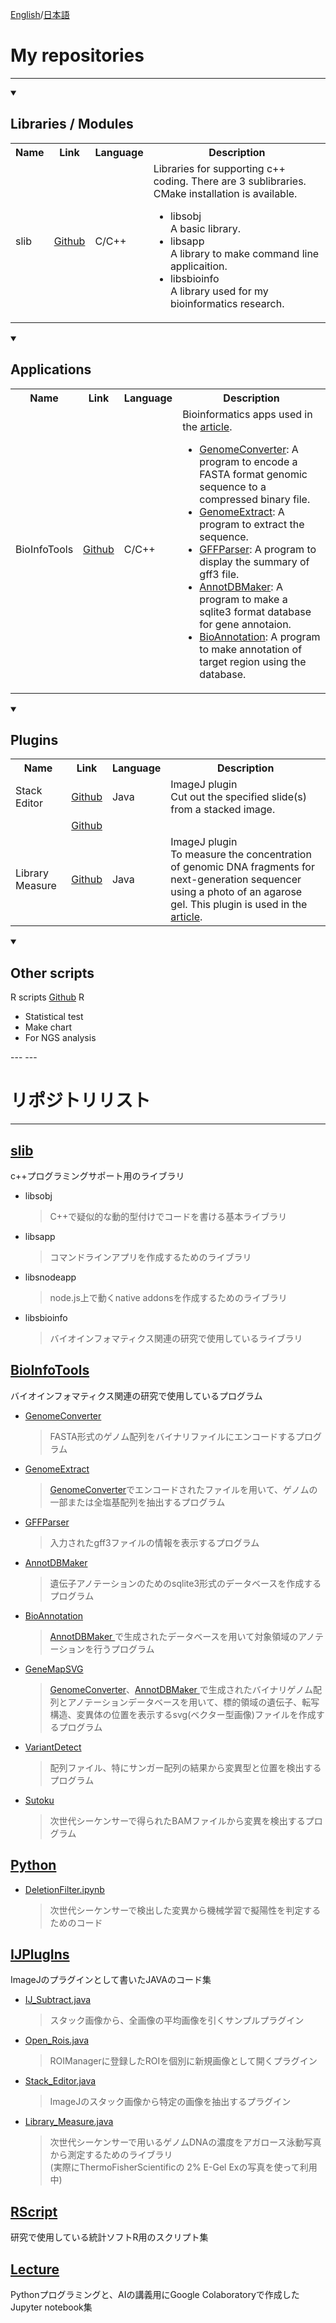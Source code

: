 [English](#My-repositories)/[日本語](#リポジトリリスト)   

# My repositories
---
<details open>
  <summary><h2>Libraries / Modules</h2></summary>
  <table>
    <tr>
      <th>Name</th><th>Link</th><th>Language</th><th>Description</th>
    </tr>
    <tr>
      <td>slib</td>
      <td><a href="https://github.com/YujiSue/slib">Github</a></td>
      <td>C/C++</td>
      <td>Libraries for supporting c++ coding. There are 3 sublibraries.<br>CMake installation is available.<br>
      <ul>
        <li>libsobj <br> A basic library.</li>
        <li>libsapp <br> A library to make command line applicaition.</li>
        <li>libsbioinfo <br> A library used for my bioinformatics research. </li>
      </ul>
      </td> 
    </tr>
  </table>
</details>
<details open>
  <summary><h2>Applications</h2></summary>
  <table>
    <tr>
      <th>Name</th><th>Link</th><th>Language</th><th>Description</th>
    </tr>
    <tr>
      <td>BioInfoTools</td>
      <td><a href="https://github.com/YujiSue/BioInfoTools">Github</a></td>
      <td>C/C++</td>
      <td>Bioinformatics apps used in the <a href="https://pubmed.ncbi.nlm.nih.gov/33828169/"> article</a>.<br>
      <ul>
        <li><a href="https://github.com/YujiSue/BioInfoTools/tree/master/GenomeConverter">GenomeConverter</a>: A program to encode a FASTA format genomic sequence to a compressed binary file.</li>
        <li><a href="https://github.com/YujiSue/BioInfoTools/tree/master/GenomeExtract">GenomeExtract</a>: A program to extract the sequence.</li>
        <li><a href="https://github.com/YujiSue/BioInfoTools/tree/master/GFFParser">GFFParser</a>: A program to display the summary of gff3 file.</li>
        <li><a href="https://github.com/YujiSue/BioInfoTools/tree/master/AnnotDBMaker">AnnotDBMaker</a>: A program to make a sqlite3 format database for gene annotaion.</li>
        <li><a href="https://github.com/YujiSue/BioInfoTools/tree/master/BioAnnotation">BioAnnotation</a>: A program to make annotation of target region using the database.</li>
      </ul>
      </td> 
    </tr>
  </table>
</details>
<details open>
  <summary><h2>Plugins</h2></summary>  
  <table>
    <tr>
      <th>Name</th><th>Link</th><th>Language</th><th>Description</th>
    </tr>
    <tr>
      <td>Stack Editor</td>
      <td><a href="https://github.com/YujiSue/IJPlugIns/blob/master/Stack_Editor.java">Github</a></td>
      <td>Java</td>
      <td>ImageJ plugin<br/>
      Cut out the specified slide(s) from a stacked image.
      </td> 
    </tr>
    <tr>
      <td></td>
      <td><a href="">Github</a></td>
      <td></td>
      <td>
      </td> 
    </tr>
    <tr>
      <td>Library Measure</td>
      <td><a href="https://github.com/YujiSue/IJPlugIns/blob/master/Library_Measure.java">Github</a></td>
      <td>Java</td>
      <td>ImageJ plugin<br>
      To measure the concentration of genomic DNA fragments for next-generation sequencer using a photo of an agarose gel.
      This plugin is used in the <a href="https://pubmed.ncbi.nlm.nih.gov/33828169/"> article</a>.
      </td> 
    </tr>
  </table>
</details>
<details open>
  <summary><h2>Other scripts</h2></summary>
  <tr>
      <td>R scripts</td>
      <td><a href="https://github.com/YujiSue/RScript">Github</a></td>
      <td>R</td>
      <td>
      <ul>
      <li><a ref="">Statistical test</a></li>
      <li><a ref="">Make chart</a></li>
      <li><a ref="https://github.com/YujiSue/RScript/tree/master/ngs">For NGS analysis</a></li>
      </ul>
      </td> 
    </tr>

</details>
---
---

# リポジトリリスト 
---

## [slib](https://github.com/YujiSue/slib)

c++プログラミングサポート用のライブラリ  

* libsobj  
  > C++で疑似的な動的型付けでコードを書ける基本ライブラリ
  
* libsapp  
  > コマンドラインアプリを作成するためのライブラリ  

* libsnodeapp  
  > node.js上で動くnative addonsを作成するためのライブラリ  

* libsbioinfo  
  > バイオインフォマティクス関連の研究で使用しているライブラリ 

## [BioInfoTools](https://github.com/YujiSue/BioInfoTools)
バイオインフォマティクス関連の研究で使用しているプログラム

* [GenomeConverter](https://github.com/YujiSue/GenomeConverter)

  > FASTA形式のゲノム配列をバイナリファイルにエンコードするプログラム

* [GenomeExtract](https://github.com/YujiSue/BioInfoTools/tree/master/GenomeExtract)

  > [GenomeConverter](https://github.com/YujiSue/GenomeConverter)でエンコードされたファイルを用いて、ゲノムの一部または全塩基配列を抽出するプログラム


* [GFFParser](https://github.com/YujiSue/BioInfoTools/tree/master/GFFParser)

  > 入力されたgff3ファイルの情報を表示するプログラム

* [AnnotDBMaker ](https://github.com/YujiSue/BioInfoTools/tree/master/AnnotDBMaker)

  > 遺伝子アノテーションのためのsqlite3形式のデータベースを作成するプログラム

* [BioAnnotation](https://github.com/YujiSue/BioAnnotation)

  > [AnnotDBMaker ](https://github.com/YujiSue/BioInfoTools/tree/master/AnnotDBMaker)で生成されたデータベースを用いて対象領域のアノテーションを行うプログラム

* [GeneMapSVG](https://github.com/YujiSue/BioInfoTools/tree/master/GeneMapSVG)

  > [GenomeConverter](https://github.com/YujiSue/GenomeConverter)、[AnnotDBMaker ](https://github.com/YujiSue/BioInfoTools/tree/master/AnnotDBMaker)で生成されたバイナリゲノム配列とアノテーションデータベースを用いて、標的領域の遺伝子、転写構造、変異体の位置を表示するsvg(ベクター型画像)ファイルを作成するプログラム

* [VariantDetect](https://github.com/YujiSue/BioInfoTools/tree/master/VariantDetect)

  > 配列ファイル、特にサンガー配列の結果から変異型と位置を検出するプログラム

* [Sutoku](https://github.com/YujiSue/Sutoku)

  > 次世代シーケンサーで得られたBAMファイルから変異を検出するプログラム

## [Python](https://github.com/YujiSue/python)

* [DeletionFilter.ipynb](https://github.com/YujiSue/python/blob/master/DeletionFilter.ipynb)  
  
  > 次世代シーケンサーで検出した変異から機械学習で擬陽性を判定するためのコード

## [IJPlugIns](https://github.com/YujiSue/IJPlugIns)

ImageJのプラグインとして書いたJAVAのコード集

* [IJ_Subtract.java](https://github.com/YujiSue/IJPlugIns/blob/master/IJ_Subtract.java)  

  > スタック画像から、全画像の平均画像を引くサンプルプラグイン  
  
* [Open_Rois.java](https://github.com/YujiSue/IJPlugIns/blob/master/Open_Rois.java)  

  > ROIManagerに登録したROIを個別に新規画像として開くプラグイン

* [Stack_Editor.java](https://github.com/YujiSue/IJPlugIns/blob/master/Stack_Editor.java)  
  
  > ImageJのスタック画像から特定の画像を抽出するプラグイン  

* [Library_Measure.java](https://github.com/YujiSue/IJPlugIns/blob/master/Library_Measure.java)  

  > 次世代シーケンサーで用いるゲノムDNAの濃度をアガロース泳動写真から測定するためのライブラリ  
  (実際にThermoFisherScientificの 2% E-Gel Exの写真を使って利用中)

## [RScript](https://github.com/YujiSue/RScript)

研究で使用している統計ソフトR用のスクリプト集

## [Lecture](https://github.com/YujiSue/Lecture)

  Pythonプログラミングと、AIの講義用にGoogle Colaboratoryで作成したJupyter notebook集
